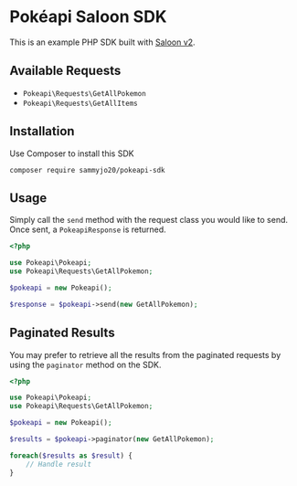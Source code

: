 # Pokéapi Saloon SDK

This is an example PHP SDK built with [Saloon v2](https://github.com/sammyjo20/saloon).

## Available Requests
- `Pokeapi\Requests\GetAllPokemon`
- `Pokeapi\Requests\GetAllItems`

## Installation

Use Composer to install this SDK

```
composer require sammyjo20/pokeapi-sdk
```

## Usage

Simply call the `send` method with the request class you would like to send. Once sent, a `PokeapiResponse` is returned.

```php
<?php

use Pokeapi\Pokeapi;
use Pokeapi\Requests\GetAllPokemon;

$pokeapi = new Pokeapi();

$response = $pokeapi->send(new GetAllPokemon);
```

## Paginated Results
You may prefer to retrieve all the results from the paginated requests by using the `paginator` method on the SDK.

```php
<?php

use Pokeapi\Pokeapi;
use Pokeapi\Requests\GetAllPokemon;

$pokeapi = new Pokeapi();

$results = $pokeapi->paginator(new GetAllPokemon);

foreach($results as $result) {
    // Handle result
}
```
